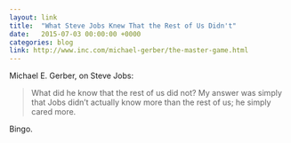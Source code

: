 ```yaml
---
layout: link
title:  "What Steve Jobs Knew That the Rest of Us Didn't"
date:   2015-07-03 00:00:00 +0000
categories: blog
link: http://www.inc.com/michael-gerber/the-master-game.html
---
```

Michael E. Gerber, on Steve Jobs:

> What did he know that the rest of us did not? My answer was simply that Jobs didn’t actually know more than the rest of us; he simply cared more.

Bingo.

